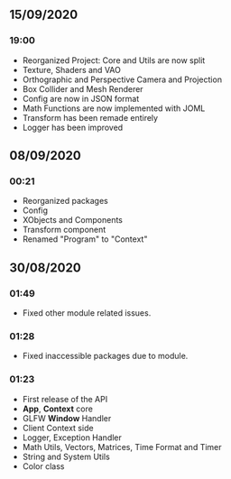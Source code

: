 ## 15/09/2020
### 19:00
- Reorganized Project: Core and Utils are now split
- Texture, Shaders and VAO
- Orthographic and Perspective Camera and Projection
- Box Collider and Mesh Renderer
- Config are now in JSON format
- Math Functions are now implemented with JOML
- Transform has been remade entirely
- Logger has been improved

## 08/09/2020
### 00:21
- Reorganized packages
- Config
- XObjects and Components
- Transform component
- Renamed "Program" to "Context"

## 30/08/2020
### 01:49
- Fixed other module related issues.

### 01:28
- Fixed inaccessible packages due to module.

### 01:23
- First release of the API
- **App**, **Context** core
- GLFW **Window** Handler
- Client Context side
- Logger, Exception Handler
- Math Utils, Vectors, Matrices, Time Format and Timer
- String and System Utils
- Color class